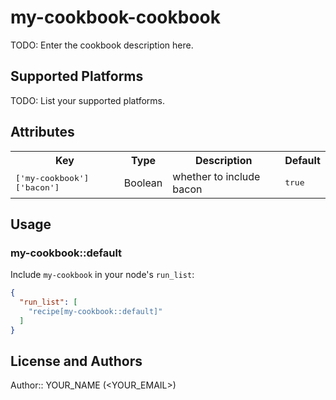 # my-cookbook-cookbook

TODO: Enter the cookbook description here.

## Supported Platforms

TODO: List your supported platforms.

## Attributes

<table>
  <tr>
    <th>Key</th>
    <th>Type</th>
    <th>Description</th>
    <th>Default</th>
  </tr>
  <tr>
    <td><tt>['my-cookbook']['bacon']</tt></td>
    <td>Boolean</td>
    <td>whether to include bacon</td>
    <td><tt>true</tt></td>
  </tr>
</table>

## Usage

### my-cookbook::default

Include `my-cookbook` in your node's `run_list`:

```json
{
  "run_list": [
    "recipe[my-cookbook::default]"
  ]
}
```

## License and Authors

Author:: YOUR_NAME (<YOUR_EMAIL>)
